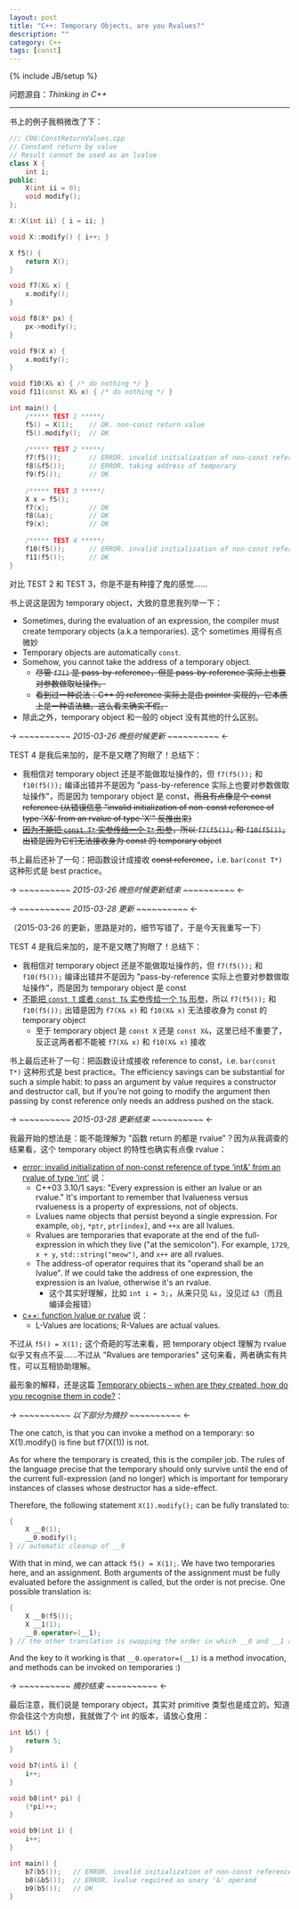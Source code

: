 ```yaml
---
layout: post
title: "C++: Temporary Objects, are you Rvalues?"
description: ""
category: C++
tags: [const]
---
```

{% include JB/setup %}

问题源自：_Thinking in C++_

-----

书上的例子我稍微改了下：

```cpp
//: C08:ConstReturnValues.cpp
// Constant return by value
// Result cannot be used as an lvalue
class X {
	int i;
public:
	X(int ii = 0);
	void modify();
};

X::X(int ii) { i = ii; }

void X::modify() { i++; }

X f5() {
	return X();
}

void f7(X& x) {
	x.modify();
}

void f8(X* px) {
	px->modify();
}

void f9(X x) {
	x.modify();
}

void f10(X& x) { /* do nothing */ }
void f11(const X& x) { /* do nothing */ }

int main() {
	/***** TEST 1 *****/
	f5() = X(1); 	// OK. non-const return value
	f5().modify(); 	// OK
	
	/***** TEST 2 *****/
	f7(f5()); 		// ERROR. invalid initialization of non-const reference of type 'X&' from an rvalue of type 'X'
	f8(&f5());		// ERROR. taking address of temporary
	f9(f5());		// OK
	
	/***** TEST 3 *****/
	X x = f5();
	f7(x);			// OK
	f8(&x);			// OK
	f9(x);			// OK
	
	/***** TEST 4 *****/
    f10(f5());		// ERROR. invalid initialization of non-const reference of type 'X&' from an rvalue of type 'X'
    f11(f5());		// OK
}
```

对比 TEST 2 和 TEST 3，你是不是有种撞了鬼的感觉……

书上说这是因为 temporary object，大致的意思我列举一下：

* Sometimes, during the evaluation of an expression, the compiler must create temporary objects (a.k.a temporaries). 这个 sometimes 用得有点微妙
* Temporary objects are automatically `const`.
* Somehow, you cannot take the address of a temporary object.
	* <del>尽管 `f7()` 是 pass-by-reference，但是 pass-by-reference 实际上也要对参数做取址操作。</del>
	* <del>看到过一种说法：C++ 的 reference 实际上是由 pointer 实现的，它本质上是一种语法糖。这么看来确实不假。</del>
* 除此之外，temporary object 和一般的 object 没有其他的什么区别。

-> _~~~~~~~~~~ 2015-03-26 晚些时候更新 ~~~~~~~~~~_ <-

TEST 4 是我后来加的，是不是又瞎了狗眼了！总结下：

* 我相信对 temporary object 还是不能做取址操作的，但 `f7(f5());` 和 `f10(f5());` 编译出错并不是因为 "pass-by-reference 实际上也要对参数做取址操作"，而是因为 temporary object 是 const，<del>而且有点像是个 const reference (从错误信息 "invalid initialization of non-const reference of type 'X&' from an rvalue of type 'X'" 反推出来)</del>
* <del>[因为不能把 `const T*` 实参传给一个 `T*` 形参](/c++/2015/03/26/cpp-const-pointer#rules)，所以 `f7(f5());` 和 `f10(f5());` 出错是因为它们无法接收身为 const 的 temporary object</del>

书上最后还补了一句：把函数设计成接收 <del>const reference</del>，i.e. `bar(const T*)` 这种形式是 best practice。 

-> _~~~~~~~~~~ 2015-03-26 晚些时候更新结束 ~~~~~~~~~~_ <-

-> _~~~~~~~~~~ 2015-03-28 更新 ~~~~~~~~~~_ <-

（2015-03-26 的更新，思路是对的，细节写错了，于是今天我重写一下）

TEST 4 是我后来加的，是不是又瞎了狗眼了！总结下：

* 我相信对 temporary object 还是不能做取址操作的，但 `f7(f5());` 和 `f10(f5());` 编译出错并不是因为 "pass-by-reference 实际上也要对参数做取址操作"，而是因为 temporary object 是 const
* [不能把 `const T` 或者 `const T&` 实参传给一个 `T&` 形参](/c++/2015/03/28/cpp-const-reference#rules)，所以 `f7(f5());` 和 `f10(f5());` 出错是因为 `f7(X& x)` 和 `f10(X& x)` 无法接收身为 const 的 temporary object
	* 至于 temporary object 是 `const X` 还是 `const X&`，这里已经不重要了，反正这两者都不能被 `f7(X& x)` 和 `f10(X& x)` 接收

书上最后还补了一句：把函数设计成接收 reference to const，i.e. `bar(const T*)` 这种形式是 best practice。The efficiency savings can be substantial for such a simple habit: to pass an argument by value requires a constructor and destructor call, but if you’re not going to modify the argument then passing by const reference only needs an address pushed on the stack.

-> _~~~~~~~~~~ 2015-03-28 更新结束 ~~~~~~~~~~_ <-

我最开始的想法是：能不能理解为 "函数 return 的都是 rvalue"？因为从我调查的结果看，这个 temporary object 的特性也确实有点像 rvalue：

* [error: invalid initialization of non-const reference of type ‘int&’ from an rvalue of type ‘int’](http://stackoverflow.com/a/8294009) 说：
	* C++03 3.10/1 says: "Every expression is either an lvalue or an rvalue." It's important to remember that lvalueness versus rvalueness is a property of expressions, not of objects.
	* Lvalues name objects that persist beyond a single expression. For example, `obj`, `*ptr`, `ptr[index]`, and `++x` are all lvalues.
	* Rvalues are temporaries that evaporate at the end of the full-expression in which they live ("at the semicolon"). For example, `1729`, `x + y`, `std::string("meow")`, and `x++` are all rvalues.
	* The address-of operator requires that its "operand shall be an lvalue". If we could take the address of one expression, the expression is an lvalue, otherwise it's an rvalue.
		* 这个其实好理解，比如 `int i = 3;`，从来只见 `&i`，没见过 `&3`（而且编译会报错）
* [c++: function lvalue or rvalue](http://stackoverflow.com/a/13854976) 说：
	* L-Values are locations; R-Values are actual values.
	
不过从 `f5() = X(1);` 这个奇葩的写法来看，把 temporary object 理解为 rvalue 似乎又有点不妥……不过从 "Rvalues are temporaries" 这句来看，两者确实有共性，可以互相协助理解。

最形象的解释，还是这篇 [Temporary objects - when are they created, how do you recognise them in code?](http://stackoverflow.com/a/10898291)：

-> _~~~~~~~~~~ 以下部分为摘抄 ~~~~~~~~~~_ <-

The one catch, is that you can invoke a method on a temporary: so X(1).modify() is fine but f7(X(1)) is not.

As for where the temporary is created, this is the compiler job. The rules of the language precise that the temporary should only survive until the end of the current full-expression (and no longer) which is important for temporary instances of classes whose destructor has a side-effect.

Therefore, the following statement `X(1).modify();` can be fully translated to:

```cpp
{
    X __0(1);
    __0.modify();
} // automatic cleanup of __0
```

With that in mind, we can attack `f5() = X(1);`. We have two temporaries here, and an assignment. Both arguments of the assignment must be fully evaluated before the assignment is called, but the order is not precise. One possible translation is:

```cpp
{
    X __0(f5());
    X __1(1);
    __0.operator=(__1);
} // the other translation is swapping the order in which __0 and __1 are initialized
```

And the key to it working is that `__0.operator=(__1)` is a method invocation, and methods can be invoked on temporaries :)

-> _~~~~~~~~~~ 摘抄结束 ~~~~~~~~~~_ <-

最后注意，我们说是 temporary object，其实对 primitive 类型也是成立的。知道你会往这个方向想，我就做了个 int 的版本，请放心食用：

```cpp
int b5() {
	return 5;
}

void b7(int& i) {
	i++;
}

void b8(int* pi) {
	(*pi)++;
}

void b9(int i) {
	i++;
}

int main() {
	b7(b5()); 	// ERROR. invalid initialization of non-const reference of type 'int&' from an rvalue of type 'int'
	b8(&b5()); 	// ERROR. lvalue required as unary '&' operand
	b9(b5());	// OK
}
```
